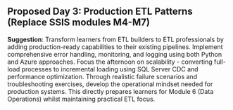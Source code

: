 ## **Proposed Day 3: Production ETL Patterns (Replace SSIS modules M4-M7)**
**Suggestion**: Transform learners from ETL builders to ETL professionals by adding production-ready capabilities to their existing pipelines. Implement comprehensive error handling, monitoring, and logging using both Python and Azure approaches. Focus the afternoon on scalability - converting full-load processes to incremental loading using SQL Server CDC and performance optimization. Through realistic failure scenarios and troubleshooting exercises, develop the operational mindset needed for production systems. This directly prepares learners for Module 6 (Data Operations) whilst maintaining practical ETL focus.

